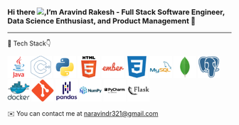 ### Hi there <img src="https://raw.githubusercontent.com/MartinHeinz/MartinHeinz/master/wave.gif" width="30px">,I’m Aravind Rakesh - Full Stack Software Engineer, Data Science Enthusiast, and Product Management 👋 

---

🧰 Tech Stack👇

<img src ="https://github.com/devicons/devicon/blob/master/icons/java/java-original-wordmark.svg" alt="Ember Logo" width="50" height="50"/><img src ="https://github.com/devicons/devicon/blob/master/icons/cplusplus/cplusplus-line.svg" alt="Ember Logo" width="50" height="50"/>
<img src ="https://github.com/devicons/devicon/blob/master/icons/python/python-original.svg" alt="Ember Logo" width="50" height="50"/>
<img src ="https://github.com/devicons/devicon/blob/master/icons/html5/html5-original-wordmark.svg" alt="Ember Logo" width="50" height="50"/>
<img src ="https://github.com/devicons/devicon/blob/master/icons/ember/ember-original-wordmark.svg" alt="Ember Logo" width="50" height="50"/>
<img src ="https://github.com/devicons/devicon/blob/master/icons/css3/css3-plain.svg" alt="Ember Logo" width="50" height="50"/>
<img src ="https://github.com/devicons/devicon/blob/master/icons/mysql/mysql-original-wordmark.svg" alt="Ember Logo" width="50" height="50"/>
<img src ="https://github.com/devicons/devicon/blob/master/icons/mongodb/mongodb-original.svg" alt="Ember Logo" width="50" height="50"/>
<img src ="https://github.com/devicons/devicon/blob/master/icons/postgresql/postgresql-plain.svg" alt="Ember Logo" width="50" height="50"/>
<img src ="https://github.com/devicons/devicon/blob/master/icons/docker/docker-original-wordmark.svg" alt="Ember Logo" width="50" height="50"/>
<img src ="https://github.com/devicons/devicon/blob/master/icons/git/git-plain.svg" alt="Ember Logo" width="50" height="50"/>
<img src ="https://github.com/devicons/devicon/blob/master/icons/pandas/pandas-original-wordmark.svg" alt="Ember Logo" width="50" height="50"/>
<img src ="https://github.com/devicons/devicon/blob/master/icons/numpy/numpy-original-wordmark.svg" alt="Ember Logo" width="50" height="50"/>
<img src ="https://github.com/devicons/devicon/blob/master/icons/pycharm/pycharm-original-wordmark.svg" alt="Ember Logo" width="50" height="50"/>
<img src ="https://github.com/devicons/devicon/blob/master/icons/flask/flask-original-wordmark.svg" alt="Ember Logo" width="50" height="50"/>



✉️ You can contact me at naravindr321@gmail.com 


<!---
NARAVINDR321/NARAVINDR321 is a ✨ special ✨ repository because its `README.md` (this file) appears on your GitHub profile.
You can click the Preview link to take a look at your changes.
--->
